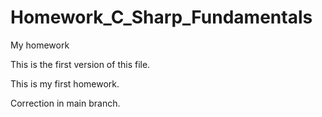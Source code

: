 # Homework_C_Sharp_Fundamentals
My homework 

This is the first version of this file.

This is my first homework.

Correction in main branch.

